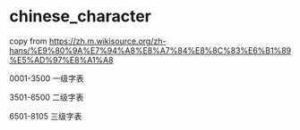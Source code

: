 # chinese_character

copy from https://zh.m.wikisource.org/zh-hans/%E9%80%9A%E7%94%A8%E8%A7%84%E8%8C%83%E6%B1%89%E5%AD%97%E8%A1%A8

0001-3500 一级字表

3501-6500 二级字表

6501-8105 三级字表
